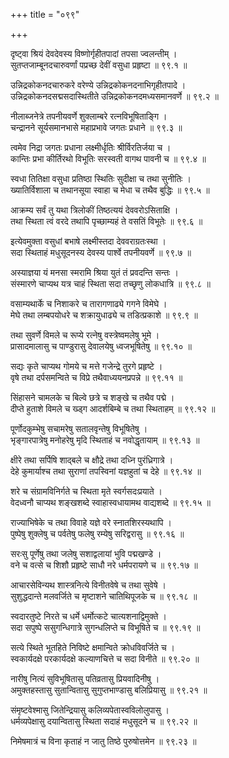 +++
title = "०९९"

+++

दृष्ट्वा श्रियं देवदेवस्य विष्णोर्गृहीतपादां तपसा ज्वलन्तीम्  ।  
सुतप्तजाम्बूनदचारुवर्णां पप्रच्छ देवीं वसुधा प्रहृष्टा  ॥ ९९.१ ॥

उन्निद्रकोकनदचारुकरे वरेण्ये उन्निद्रकोकनदनाभिगृहीतपादे  ।  
उन्निद्रकोकनदसद्मसदास्थितीते उन्निद्रकोकनदमध्यसमानवर्णे  ॥ ९९.२ ॥

नीलाब्जनेत्रे तपनीयवर्णे शुक्लाम्बरे रत्नविभूषिताङ्गि  ।  
चन्द्रानने सूर्यसमानभासे महाप्रभावे जगतः प्रधाने  ॥ ९९.३ ॥

त्वमेव निद्रा जगतः प्रधाना लक्ष्मीर्धृतिः श्रीर्विरतिर्जया च  ।  
कान्तिः प्रभा कीर्तिरथो विभूतिः सरस्वती वागथ पावनी च  ॥ ९९.४ ॥

स्वधा तितिक्षा वसुधा प्रतिष्ठा स्थितिः सुदीक्षा च तथा सुनीतिः  ।  
ख्यातिर्विशाला च तथानसूया स्वाहा च मेधा च तथैव बुद्धिः  ॥ ९९.५ ॥

आक्रम्य सर्वं तु यथा त्रिलोकीं तिष्ठत्ययं देववरोऽसिताक्षि  ।  
तथा स्थिता त्वं वरदे तथापि पृच्छाम्यहं ते वसतिं विभूतेः  ॥ ९९.६ ॥

इत्येवमुक्ता वसुधां बभाषे लक्ष्मीस्तदा देववराग्रतःस्था  ।  
सदा स्थिताहं मधुसूदनस्य देवस्य पार्श्वे तपनीयवर्णे  ॥ ९९.७ ॥

अस्याज्ञया यं मनसा स्मरामि श्रिया युतं तं प्रवदन्ति सन्तः  ।  
संस्मारणे चाप्यथ यत्र चाहं स्थिता सदा तच्छृणु लोकधात्रि  ॥ ९९.८ ॥

वसाम्यथार्के च निशाकरे च तारागणाढ्ये गगने विमेघे  ।  
मेघे तथा लम्बपयोधरे च शक्रायुधाढ्ये च तडित्प्रकाशे  ॥ ९९.९ ॥

तथा सुवर्णे विमले च रूप्ये रत्नेषु वस्त्रेष्वमलेषु भूमे  ।  
प्रासादमालासु च पाण्डुरासु देवालयेषु ध्वजभूषितेषु  ॥ ९९.१० ॥

सद्यः कृते चाप्यथ गोमये च मत्ते गजेन्द्रे तुरगे प्रहृष्टे  ।  
वृषे तथा दर्पसमन्विते च विप्रे तथैवाध्ययनप्रपन्ने  ॥ ९९.११ ॥

सिंहासने चामलके च बिल्वे छत्रे च शङ्खे च तथैव पद्मे  ।  
दीप्ते हुताशे विमले च ख्ड्ग आदर्शबिम्बे च तथा स्थिताहम्  ॥ ९९.१२ ॥

पूर्णोदकुम्भेषु सचामरेषु सतालवृन्तेषु विभूषितेषु  ।  
भृङ्गारपात्रेषु मनोहरेषु मृदि स्थिताहं च नवोद्धृतायाम्  ॥ ९९.१३ ॥

क्षीरे तथा सर्पिषि शाद्बले च क्षौद्रे तथा दध्नि पुरंध्रिगात्रे  ।  
देहे कुमार्याश्च तथा सुराणां तपस्विनां यज्ञहुतां च देहे  ॥ ९९.१४ ॥

शरे च संग्रामविनिर्गते च स्थिता मृते स्वर्गसदःप्रयाते  ।  
वेदध्वनौ चाप्यथ शङ्खशब्दे स्वाहास्वधायामथ वाद्यशब्दे  ॥ ९९.१५ ॥

राज्याभिषेके च तथा विवाहे यज्ञे वरे स्नातशिरस्यथापि  ।  
पुष्पेषु शुक्लेषु च पर्वतेषु फलेषु रम्येषु सरिद्वरासु  ॥ ९९.१६ ॥

सरःसु पूर्णेषु तथा जलेषु सशाद्वलायां भुवि पद्मखण्डे  ।  
वने च वत्से च शिशौ प्रहृष्टे साधौ नरे धर्मपरायणे च  ॥ ९९.१७ ॥

आचारसेविन्यथ शास्त्रनित्ये विनीतवेषे च तथा सुवेषे  ।  
सुशुद्धदान्ते मलवर्जिते च मृष्टाशने चातिथिपूजके च  ॥ ९९.१८ ॥

स्वदारतुष्टे निरते च धर्मे धर्मोत्कटे चात्यशनाद्विमुक्ते  ।  
सदा सपुष्पे ससुगन्धिगात्रे सुगन्धलिप्ते च विभूषिते च  ॥ ९९.१९ ॥

सत्ये स्थिते भूतहिते निविष्टे क्षमान्विते क्रोधविवर्जिते च  ।  
स्वकार्यदक्षे परकार्यदक्षे कल्याणचित्ते च सदा विनीते  ॥ ९९.२० ॥

नारीषु नित्यं सुविभूषितासु पतिव्रतासु प्रियवादिनीषु  ।  
अमुक्तहस्तासु सुतान्वितासु सुगुप्तभाण्डासु बलिप्रियासु  ॥ ९९.२१ ॥

संमृष्टवेश्मासु जितेन्द्रियासु कलिव्यपेतास्वविलोलुपासु  ।  
धर्मव्यपेक्षासु दयान्वितासु स्थिता सदाहं मधुसूदने च  ॥ ९९.२२ ॥

निमेषमात्रं च विना कृताहं न जातु तिष्ठे पुरुषोत्तमेन  ॥ ९९.२३ ॥


